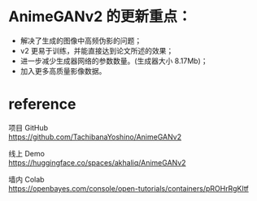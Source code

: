 # AnimeGANv2 的更新重点：

- 解决了生成的图像中高频伪影的问题；
- v2 更易于训练，并能直接达到论文所述的效果；
- 进一步减少生成器网络的参数数量。(生成器大小 8.17Mb)；
- 加入更多高质量影像数据。

# reference
项目 GitHub   
https://github.com/TachibanaYoshino/AnimeGANv2

线上 Demo    
https://huggingface.co/spaces/akhaliq/AnimeGANv2

墙内 Colab   
https://openbayes.com/console/open-tutorials/containers/pROHrRgKItf


